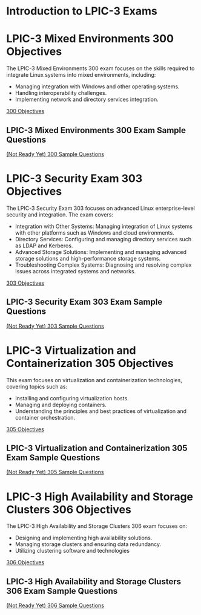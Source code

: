 # Introduction to LPIC-3 Exams

# LPIC-3 Mixed Environments 300 Objectives
The LPIC-3 Mixed Environments 300 exam focuses on the skills required to integrate Linux systems into mixed environments, including:
- Managing integration with Windows and other operating systems.
- Handling interoperability challenges.
- Implementing network and directory services integration.

[300 Objectives](https://github.com/SamanKhalife/linux-Tutorial/blob/main/Lpic%203/LPIC-3%20Mixed%20Environments%20300%20Objectives.md)

## LPIC-3 Mixed Environments 300 Exam Sample Questions

[(Not Ready Yet) 300 Sample Questions](https://github.com/SamanKhalife/linux-Tutorial/blob/main/Lpic%203/LPIC-3%20Mixed%20Environments%20300%20Exam.md)


# LPIC-3 Security Exam 303 Objectives
The LPIC-3 Security Exam 303 focuses on advanced Linux enterprise-level security and integration. The exam covers:

- Integration with Other Systems: Managing integration of Linux systems with other platforms such as Windows and cloud environments.
- Directory Services: Configuring and managing directory services such as LDAP and Kerberos.
- Advanced Storage Solutions: Implementing and managing advanced storage solutions and high-performance storage systems.
- Troubleshooting Complex Systems: Diagnosing and resolving complex issues across integrated systems and networks.

[303 Objectives](https://github.com/SamanKhalife/linux-Tutorial/blob/main/Lpic%203/LPIC-3%20Security%20Exam%20303%20Objectives.md)

## LPIC-3 Security Exam 303 Exam Sample Questions

[(Not Ready Yet) 303 Sample Questions ](https://github.com/SamanKhalife/linux-Tutorial/blob/main/Lpic%203/LPIC-3%20Security%20Exam%20303%20Exam%20.md)

# LPIC-3 Virtualization and Containerization 305 Objectives
This exam focuses on virtualization and containerization technologies, covering topics such as:

- Installing and configuring virtualization hosts.
- Managing and deploying containers.
- Understanding the principles and best practices of virtualization and container orchestration.

[305 Objectives](https://github.com/SamanKhalife/linux-Tutorial/blob/main/Lpic%203/LPIC-3%20Virtualization%20and%20Containerization%20305%20Objectives.md)

## LPIC-3 Virtualization and Containerization 305 Exam Sample Questions

[(Not Ready Yet) 305 Sample Questions](https://github.com/SamanKhalife/linux-Tutorial/blob/main/Lpic%203/LPIC-3%20Virtualization%20and%20Containerization%20305%20Exam.md)

# LPIC-3 High Availability and Storage Clusters 306 Objectives
The LPIC-3 High Availability and Storage Clusters 306 exam focuses on:

- Designing and implementing high availability solutions.
- Managing storage clusters and ensuring data redundancy.
- Utilizing clustering software and technologies

[306 Objectives](https://github.com/SamanKhalife/linux-Tutorial/blob/main/Lpic%203/LPIC-3%20High%20Availability%20and%20Storage%20Clusters%20306%20Objectives.md)

## LPIC-3 High Availability and Storage Clusters 306 Exam Sample Questions

[(Not Ready Yet) 306 Sample Questions](https://github.com/SamanKhalife/linux-Tutorial/blob/main/Lpic%203/LPIC-3%20High%20Availability%20and%20Storage%20Clusters%20306%20Exam.md)




